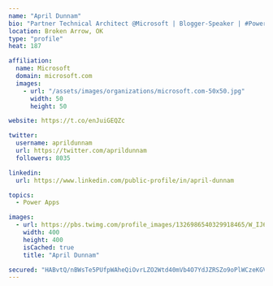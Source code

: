 ```yaml
---
name: "April Dunnam"
bio: "Partner Technical Architect @Microsoft | Blogger-Speaker | #PowerApps, #PowerAutomate, #Office365, #SharePoint | #WIT | #Karaoke Queen"
location: Broken Arrow, OK
type: "profile"
heat: 187

affiliation:
  name: Microsoft
  domain: microsoft.com
  images:
    - url: "/assets/images/organizations/microsoft.com-50x50.jpg"
      width: 50
      height: 50

website: https://t.co/enJuiGEQZc

twitter:
  username: aprildunnam
  url: https://twitter.com/aprildunnam
  followers: 8035

linkedin:
  url: https://www.linkedin.com/public-profile/in/april-dunnam

topics:
  - Power Apps

images:
  - url: https://pbs.twimg.com/profile_images/1326986540329918465/W_IJ6Ih2_400x400.jpg
    width: 400
    height: 400
    isCached: true
    title: "April Dunnam"

secured: "HABvtQ/nBWsTe5PUfpWAheQiOvrLZO2Wtd40mVb4O7YdJZRSZo9oPlWCzeKGVOKYvEgklIA6GGIsKJ+PEWhXpWJB8MeV5fA0OTiAsYcqemIqWQfOtmHqQFILt/xLR1NuuBkGVTsUb2Y0XfAl/VDt94AV9lfOYD7OcqR7vHUP/VqECEKz8uZ4lq/b7Cy2OS4lNhCmEQFWnzfPynk3lCF7XHWdFbcE9srMB5lXEy/WLAnFO1zDVQ7MmkL/cdP6y0vkr300rKYnEgoBuV6cCfUVfg3gURc3X0QAtU3Qs5kXBfQvMAXecVvfW7A8J9aGgBsN/+A3OeVP70seoJB8C+XOUXR5YnoBg9Cv2/UsV8pIl3AeteQtsOHYfvBtNY22uOtmll7dt00KNOLRCM/hqwUxf/45fDQqBysE9uytGX0Fpf8=;zrjVHaCL8RHTx4B8T75oHA=="
---
```


